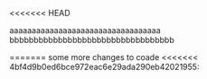 <<<<<<< HEAD

aaaaaaaaaaaaaaaaaaaaaaaaaaaaaaaaaa
bbbbbbbbbbbbbbbbbbbbbbbbbbbbbbbbbb		


=======
some more changes to coade
<<<<<<< 4bf4d9b0ed6bce972eac6e29ada290eb42021955:
